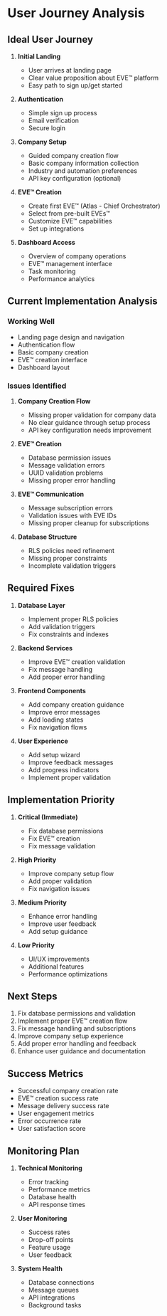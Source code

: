 # User Journey Analysis

## Ideal User Journey

1. **Initial Landing**
   - User arrives at landing page
   - Clear value proposition about EVE™ platform
   - Easy path to sign up/get started

2. **Authentication**
   - Simple sign up process
   - Email verification
   - Secure login

3. **Company Setup**
   - Guided company creation flow
   - Basic company information collection
   - Industry and automation preferences
   - API key configuration (optional)

4. **EVE™ Creation**
   - Create first EVE™ (Atlas - Chief Orchestrator)
   - Select from pre-built EVEs™
   - Customize EVE™ capabilities
   - Set up integrations

5. **Dashboard Access**
   - Overview of company operations
   - EVE™ management interface
   - Task monitoring
   - Performance analytics

## Current Implementation Analysis

### Working Well
- Landing page design and navigation
- Authentication flow
- Basic company creation
- EVE™ creation interface
- Dashboard layout

### Issues Identified

1. **Company Creation Flow**
   - Missing proper validation for company data
   - No clear guidance through setup process
   - API key configuration needs improvement

2. **EVE™ Creation**
   - Database permission issues
   - Message validation errors
   - UUID validation problems
   - Missing proper error handling

3. **EVE™ Communication**
   - Message subscription errors
   - Validation issues with EVE IDs
   - Missing proper cleanup for subscriptions

4. **Database Structure**
   - RLS policies need refinement
   - Missing proper constraints
   - Incomplete validation triggers

## Required Fixes

1. **Database Layer**
   - Implement proper RLS policies
   - Add validation triggers
   - Fix constraints and indexes

2. **Backend Services**
   - Improve EVE™ creation validation
   - Fix message handling
   - Add proper error handling

3. **Frontend Components**
   - Add company creation guidance
   - Improve error messages
   - Add loading states
   - Fix navigation flows

4. **User Experience**
   - Add setup wizard
   - Improve feedback messages
   - Add progress indicators
   - Implement proper validation

## Implementation Priority

1. **Critical (Immediate)**
   - Fix database permissions
   - Fix EVE™ creation
   - Fix message validation

2. **High Priority**
   - Improve company setup flow
   - Add proper validation
   - Fix navigation issues

3. **Medium Priority**
   - Enhance error handling
   - Improve user feedback
   - Add setup guidance

4. **Low Priority**
   - UI/UX improvements
   - Additional features
   - Performance optimizations

## Next Steps

1. Fix database permissions and validation
2. Implement proper EVE™ creation flow
3. Fix message handling and subscriptions
4. Improve company setup experience
5. Add proper error handling and feedback
6. Enhance user guidance and documentation

## Success Metrics

- Successful company creation rate
- EVE™ creation success rate
- Message delivery success rate
- User engagement metrics
- Error occurrence rate
- User satisfaction score

## Monitoring Plan

1. **Technical Monitoring**
   - Error tracking
   - Performance metrics
   - Database health
   - API response times

2. **User Monitoring**
   - Success rates
   - Drop-off points
   - Feature usage
   - User feedback

3. **System Health**
   - Database connections
   - Message queues
   - API integrations
   - Background tasks